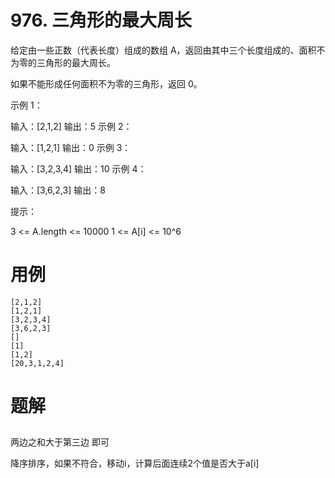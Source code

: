 # 976. 三角形的最大周长
给定由一些正数（代表长度）组成的数组 A，返回由其中三个长度组成的、面积不为零的三角形的最大周长。

如果不能形成任何面积不为零的三角形，返回 0。

示例 1：

输入：[2,1,2]
输出：5
示例 2：

输入：[1,2,1]
输出：0
示例 3：

输入：[3,2,3,4]
输出：10
示例 4：

输入：[3,6,2,3]
输出：8
 

提示：

3 <= A.length <= 10000
1 <= A[i] <= 10^6

# 用例
```
[2,1,2]
[1,2,1]
[3,2,3,4]
[3,6,2,3]
[]
[1]
[1,2]
[20,3,1,2,4]
```

# 题解

## 

两边之和大于第三边 即可

降序排序，如果不符合，移动i，计算后面连续2个值是否大于a[i]